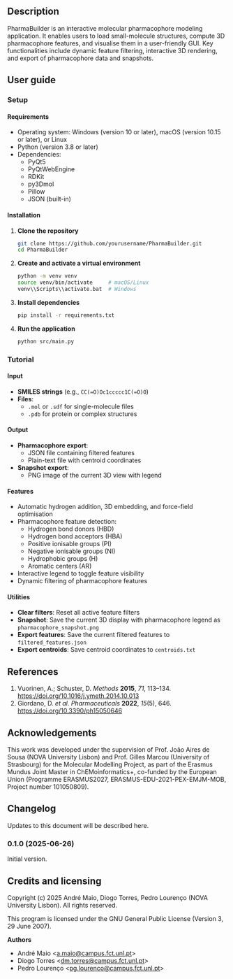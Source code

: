 ## Description

PharmaBuilder is an interactive molecular pharmacophore modeling application. It enables users to load small-molecule structures, compute 3D pharmacophore features, and visualise them in a user-friendly GUI. Key functionalities include dynamic feature filtering, interactive 3D rendering, and export of pharmacophore data and snapshots.

## User guide

### Setup

#### Requirements

- Operating system: Windows (version 10 or later), macOS (version 10.15 or later), or Linux
- Python (version 3.8 or later)
- Dependencies:
  - PyQt5
  - PyQtWebEngine
  - RDKit
  - py3Dmol
  - Pillow
  - JSON (built-in)

#### Installation

1. **Clone the repository**

   ```bash
   git clone https://github.com/yourusername/PharmaBuilder.git
   cd PharmaBuilder
   ```

2. **Create and activate a virtual environment**

   ```bash
   python -m venv venv
   source venv/bin/activate     # macOS/Linux
   venv\\Scripts\\activate.bat  # Windows
   ```

3. **Install dependencies**

   ```bash
   pip install -r requirements.txt
   ```

4. **Run the application**

   ```bash
   python src/main.py
   ```

### Tutorial

#### Input

- **SMILES strings** (e.g., `CC(=O)Oc1ccccc1C(=O)O`)
- **Files**:
  - `.mol` or `.sdf` for single-molecule files
  - `.pdb` for protein or complex structures

#### Output

- **Pharmacophore export**:
  - JSON file containing filtered features
  - Plain-text file with centroid coordinates
- **Snapshot export**:
  - PNG image of the current 3D view with legend

#### Features

- Automatic hydrogen addition, 3D embedding, and force-field optimisation
- Pharmacophore feature detection:
  - Hydrogen bond donors (HBD)
  - Hydrogen bond acceptors (HBA)
  - Positive ionisable groups (PI)
  - Negative ionisable groups (NI)
  - Hydrophobic groups (H)
  - Aromatic centers (AR)
- Interactive legend to toggle feature visibility
- Dynamic filtering of pharmacophore features

#### Utilities

- **Clear filters**: Reset all active feature filters
- **Snapshot**: Save the current 3D display with pharmacophore legend as `pharmacophore_snapshot.png`
- **Export features**: Save the current filtered features to `filtered_features.json`
- **Export centroids**: Save centroid coordinates to `centroids.txt`

## References

1. Vuorinen, A.; Schuster, D. *Methods* **2015**, *71*, 113–134. https://doi.org/10.1016/j.ymeth.2014.10.013
1. Giordano, D. *et al.* *Pharmaceuticals* **2022**, *15*(5), 646. https://doi.org/10.3390/ph15050646

## Acknowledgements

This work was developed under the supervision of Prof. João Aires de Sousa (NOVA University Lisbon) and Prof. Gilles Marcou (University of Strasbourg) for the Molecular Modelling Project, as part of the Erasmus Mundus Joint Master in ChEMoinformatics+, co-funded by the European Union (Programme ERASMUS2027, ERASMUS-EDU-2021-PEX-EMJM-MOB, Project number 101050809).

## Changelog

Updates to this document will be described here.

### 0.1.0 (2025-06-26)

Initial version.

## Credits and licensing

Copyright (c) 2025 André Maio, Diogo Torres, Pedro Lourenço (NOVA University Lisbon). All rights reserved.

This program is licensed under the GNU General Public License (Version 3, 29 June 2007).

**Authors**

- André Maio <<a.maio@campus.fct.unl.pt>>
- Diogo Torres <<dm.torres@campus.fct.unl.pt>>
- Pedro Lourenço <<pg.lourenco@campus.fct.unl.pt>>
